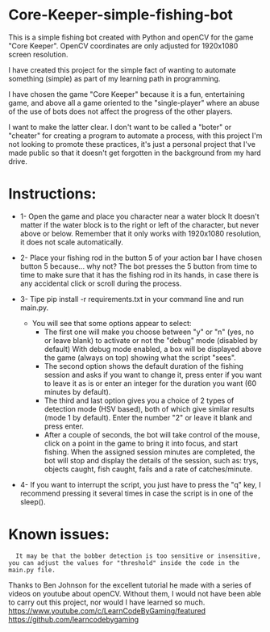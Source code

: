 # Core-Keeper-simple-fishing-bot

This is a simple fishing bot created with Python and openCV for the game "Core Keeper".
OpenCV coordinates are only adjusted for 1920x1080 screen resolution.


I have created this project for the simple fact of wanting to automate something (simple) as part of my learning path in programming.

I have chosen the game "Core Keeper" because it is a fun, entertaining game, and above all a game oriented to the "single-player" where an abuse of the use of bots does not affect the progress of the other players.



I want to make the latter clear. I don't want to be called a "boter" or "cheater" for creating a program to automate a process, with this project I'm not looking to promote these practices, it's just a personal project that I've made public so that it doesn't get forgotten in the background from my hard drive.



# Instructions:

- 1- Open the game and place you character near a water block 
      It doesn't matter if the water block is to the right 
      or left of the character, but never above or below.
      Remember that it only works with 1920x1080 resolution,
      it does not scale automatically.
      
- 2- Place your fishing rod in the button 5 of your action bar
      I have chosen button 5 because... why not?
      The bot presses the 5 button from time to time
      to make sure that it has the fishing rod in its hands,
      in case there is any accidental click or scroll during the process.

- 3- Tipe    pip install -r requirements.txt     in your command line and run main.py.
     * You will see that some options appear to select:
        - The first one will make you choose between "y" or "n" (yes, no or leave blank) to activate or not the "debug" mode (disabled by default)
             With debug mode enabled, a box will be displayed above the game (always on top) showing what the script "sees".   
        - The second option shows the default duration of the fishing session and asks if you want to change it,
            press enter if you want to leave it as is or enter an integer for the duration you want (60 minutes by default).    
        - The third and last option gives you a choice of 2 types of detection mode (HSV based), both of which give similar results (mode 1 by default).
            Enter the number "2" or leave it blank and press enter.  
        - After a couple of seconds, the bot will take control of the mouse, click on a point in the game to bring it into focus, 
            and start fishing. When the assigned session minutes are completed, the bot will stop and display the details of the session,
            such as: trys, objects caught, fish caught, fails and a rate of catches/minute.

- 4- If you want to interrupt the script, you just have to press the "q" key,
      I recommend pressing it several times in case the script is in one of the sleep().
      
      

# Known issues:
      It may be that the bobber detection is too sensitive or insensitive, you can adjust the values for "threshold" inside the code in the main.py file.
      
      
      
      
      
Thanks to Ben Johnson for the excellent tutorial he made with a series of videos on youtube about openCV.
Without them, I would not have been able to carry out this project, nor would I have learned so much.
https://www.youtube.com/c/LearnCodeByGaming/featured
https://github.com/learncodebygaming
